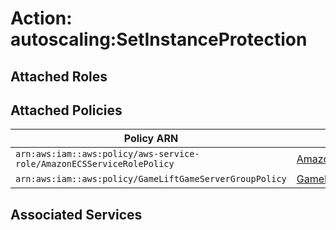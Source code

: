 # Action: autoscaling:SetInstanceProtection

## Attached Roles

## Attached Policies

| Policy ARN | Policy Name |
|------------|-------------|
| `arn:aws:iam::aws:policy/aws-service-role/AmazonECSServiceRolePolicy` | [AmazonECSServiceRolePolicy](../policies.md#amazonecsservicerolepolicy) |
| `arn:aws:iam::aws:policy/GameLiftGameServerGroupPolicy` | [GameLiftGameServerGroupPolicy](../policies.md#gameliftgameservergrouppolicy) |

## Associated Services

